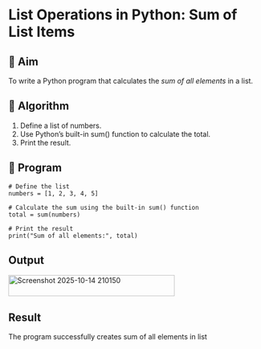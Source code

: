 # List Operations in Python: Sum of List Items

## 🎯 Aim
To write a Python program that calculates the *sum of all elements* in a list.

## 🧠 Algorithm
1. Define a list of numbers.
2. Use Python’s built-in sum() function to calculate the total.
3. Print the result.

## 🧾 Program
```
# Define the list
numbers = [1, 2, 3, 4, 5]

# Calculate the sum using the built-in sum() function
total = sum(numbers)

# Print the result
print("Sum of all elements:", total)
```
## Output
<img width="331" height="42" alt="Screenshot 2025-10-14 210150" src="https://github.com/user-attachments/assets/704e754b-ba00-465b-a828-30a2622df189" />

## Result
The program successfully creates sum of all elements in list
